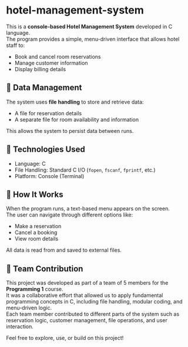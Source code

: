 # hotel-management-system

This is a **console-based Hotel Management System** developed in C language.  
The program provides a simple, menu-driven interface that allows hotel staff to:

- Book and cancel room reservations
- Manage customer information
- Display billing details

## 📁 Data Management
The system uses **file handling** to store and retrieve data:
- A file for reservation details
- A separate file for room availability and information

This allows the system to persist data between runs.

## 🧰 Technologies Used
- Language: C
- File Handling: Standard C I/O (`fopen`, `fscanf`, `fprintf`, etc.)
- Platform: Console (Terminal)

## 📌 How It Works
When the program runs, a text-based menu appears on the screen.  
The user can navigate through different options like:
- Make a reservation
- Cancel a booking
- View room details

All data is read from and saved to external files.
## 🤝 Team Contribution

This project was developed as part of a team of 5 members for the **Programming 1** course.  
It was a collaborative effort that allowed us to apply fundamental programming concepts in C, including file handling, modular coding, and menu-driven logic.  
Each team member contributed to different parts of the system such as reservation logic, customer management, file operations, and user interaction.


Feel free to explore, use, or build on this project!
